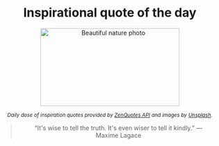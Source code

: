 
<div align="center">

# Inspirational quote of the day

<img src="./data/photo.jpeg" alt="Beautiful nature photo" width="320" height="180">

<sub><i>Daily dose of inspiration quotes provided by [ZenQuotes API](https://zenquotes.io/) and images by [Unsplash](https://unsplash.com/).</i></sub>


<blockquote>&ldquo;It's wise to tell the truth. It's even wiser to tell it kindly.&rdquo; &mdash; <footer>Maxime Lagace</footer></blockquote>

</div>
